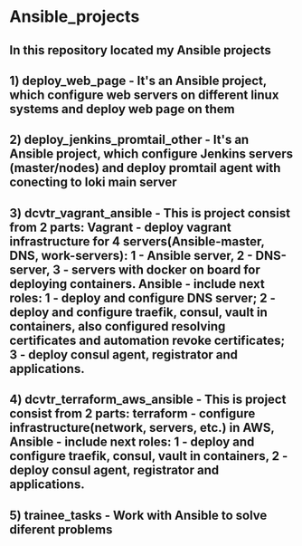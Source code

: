 # Ansible_projects

## In this repository located my Ansible projects

## 1) deploy_web_page - It's an Ansible project, which configure web servers on different linux systems and deploy web page on them
## 2) deploy_jenkins_promtail_other - It's an Ansible project, which configure Jenkins servers (master/nodes) and deploy promtail agent with conecting to loki main server
## 3) dcvtr_vagrant_ansible - This is project consist from 2 parts: Vagrant - deploy vagrant infrastructure for 4 servers(Ansible-master, DNS, work-servers): 1 - Ansible server, 2 - DNS-server, 3 - servers with docker on board for deploying containers. Ansible - include next roles: 1 - deploy and configure DNS server; 2 - deploy and configure traefik, consul, vault in containers, also configured resolving certificates and automation revoke certificates; 3 - deploy consul agent, registrator and applications.
## 4) dcvtr_terraform_aws_ansible - This is project consist from 2 parts: terraform - configure infrastructure(network, servers, etc.) in AWS, Ansible - include next roles: 1 - deploy and configure traefik, consul, vault in containers, 2 - deploy consul agent, registrator and applications.
## 5) trainee_tasks - Work with Ansible to solve diferent problems
